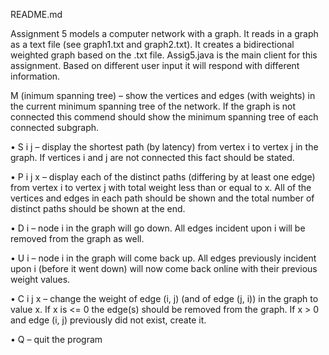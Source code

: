 README.md

Assignment 5 models a computer network with a graph. It reads in a graph as a text file (see graph1.txt and graph2.txt). It creates a bidirectional weighted graph based on the .txt file. Assig5.java is the main client for this assignment. Based on different user input it will respond with different information.

M (inimum spanning tree) – show the vertices and edges (with weights) in the current minimum
spanning tree of the network. If the graph is not connected this commend should show the minimum
spanning tree of each connected subgraph.

• S i j – display the shortest path (by latency) from vertex i to vertex j in the graph. If vertices i and j are
not connected this fact should be stated.

• P i j x – display each of the distinct paths (differing by at least one edge) from vertex i to vertex j with
total weight less than or equal to x. All of the vertices and edges in each path should be shown and the
total number of distinct paths should be shown at the end.

• D i – node i in the graph will go down. All edges incident upon i will be removed from the graph as
well.

• U i – node i in the graph will come back up. All edges previously incident upon i (before it went down)
will now come back online with their previous weight values.

• C i j x – change the weight of edge (i, j) (and of edge (j, i)) in the graph to value x. If x is <= 0 the
edge(s) should be removed from the graph. If x > 0 and edge (i, j) previously did not exist, create it.

• Q – quit the program
